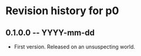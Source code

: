 # Revision history for p0

## 0.1.0.0 -- YYYY-mm-dd

* First version. Released on an unsuspecting world.

